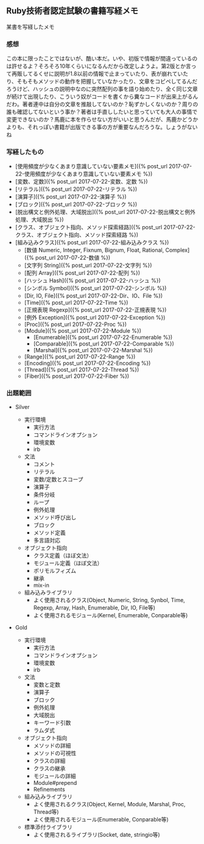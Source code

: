 ## Ruby技術者認定試験の書籍写経メモ

某書を写経したメモ

### 感想

この本に限ったことではないが、酷い本だ。いや、初版で情報が間違っているのは許せるよ？そろそろ10年くらいになるんだから改定しようよ。第2版とか言って再販してるくせに説明が1.8以前の情報で止まっていたり、表が崩れていたり、そもそもメソッドの動作を把握していなかったり、文章をコピペしてるんだろうけど、ハッシュの説明中なのに突然配列の事を語り始めたり、全く同じ文章が続けて出現したり、こういう奴がコードを書くから糞なコードが出来上がるんだわ。著者連中は自分の文章を推敲してないのか？恥ずかしくないのか？周りの誰も確認してないという事か？著者は手直ししたいと思っていても大人の事情で変更できないのか？馬鹿に本を作らせない方がいいと思うんだが、馬鹿かどうかよりも、それっぽい書籍が出版できる事の方が重要なんだろうな。しょうがないね

### 写経したもの

- [使用頻度が少なくあまり意識していない要素メモ]({% post_url 2017-07-22-使用頻度が少なくあまり意識していない要素メモ %})
- [変数、定数]({% post_url 2017-07-22-変数、定数 %})
- [リテラル]({% post_url 2017-07-22-リテラル %})
- [演算子]({% post_url 2017-07-22-演算子 %})
- [ブロック]({% post_url 2017-07-22-ブロック %})
- [脱出構文と例外処理、大域脱出]({% post_url 2017-07-22-脱出構文と例外処理、大域脱出 %})
- [クラス、オブジェクト指向、メソッド探索経路]({% post_url 2017-07-22-クラス、オブジェクト指向、メソッド探索経路 %})
- [組み込みクラス]({% post_url 2017-07-22-組み込みクラス %})
  - [数値 Numeric, Integer, Fixnum, Bignum, Float, Rational, Complex]({% post_url 2017-07-22-数値 %})
  - [文字列 String]({% post_url 2017-07-22-文字列 %})
  - [配列 Array]({% post_url 2017-07-22-配列 %})
  - [ハッシュ Hash]({% post_url 2017-07-22-ハッシュ %})
  - [シンボル Symbol]({% post_url 2017-07-22-シンボル %})
  - [Dir, IO, File]({% post_url 2017-07-22-Dir、IO、File %})
  - [Time]({% post_url 2017-07-22-Time %})
  - [正規表現 Regexp]({% post_url 2017-07-22-正規表現 %})
  - [例外 Exception]({% post_url 2017-07-22-Exception %})
  - [Proc]({% post_url 2017-07-22-Proc %})
  - [Module]({% post_url 2017-07-22-Module %})
    - [Enumerable]({% post_url 2017-07-22-Enumerable %})
    - [Comparable]({% post_url 2017-07-22-Comparable %})
    - [Marshal]({% post_url 2017-07-22-Marshal %})
  - [Range]({% post_url 2017-07-22-Range %})
  - [Encoding]({% post_url 2017-07-22-Encoding %})
  - [Thread]({% post_url 2017-07-22-Thread %})
  - [Fiber]({% post_url 2017-07-22-Fiber %})

### 出題範囲

- Silver
  - 実行環境
    - 実行方法
    - コマンドラインオプション
    - 環境変数
    - irb
  - 文法
    - コメント
    - リテラル
    - 変数/定数とスコープ
    - 演算子
    - 条件分岐
    - ループ
    - 例外処理
    - メソッド呼び出し
    - ブロック
    - メソッド定義
    - 多言語対応
  - オブジェクト指向
    - クラス定義（ほぼ文法）
    - モジュール定義（ほぼ文法）
    - ポリモルフィズム
    - 継承
    - mix-in
  - 組み込みライブラリ
    - よく使用されるクラス(Object, Numeric, String, Synbol, Time, Regexp, Array, Hash, Enumerable, Dir, IO, File等)
    - よく使用されるモジュール(Kernel, Enumerable, Conparable等)

- Gold
  - 実行環境
    - 実行方法
    - コマンドラインオプション
    - 環境変数
    - irb
  - 文法
    - 変数と定数
    - 演算子
    - ブロック
    - 例外処理
    - 大域脱出
    - キーワード引数
    - ラムダ式
  - オブジェクト指向
    - メソッドの詳細
    - メソッドの可視性
    - クラスの詳細
    - クラスの継承
    - モジュールの詳細
    - Module#prepend
    - Refinements
  - 組み込みライブラリ
    - よく使用されるクラス(Object, Kernel, Module, Marshal, Proc, Thread等)
    - よく使用されるモジュール(Enumerable, Conparable等)
  - 標準添付ライブラリ
    - よく使用されるライブラリ(Socket, date, stringio等)

